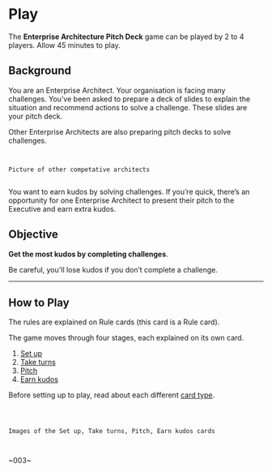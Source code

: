 # Play 

The **Enterprise Architecture Pitch Deck** game can be played by 2 to 4 players. Allow 45 minutes to play.

## Background 

You are an Enterprise Architect. Your organisation is facing many challenges. You’ve been asked to prepare a deck of slides to explain the situation and recommend actions to solve a challenge. These slides are your pitch deck. 

Other Enterprise Architects are also preparing pitch decks to solve challenges. 

```


Picture of other competative architects 


```

You want to earn kudos by solving challenges. If you’re quick, there’s an opportunity for one Enterprise Architect to present their pitch to the Executive and earn extra kudos. 

## Objective

**Get the most kudos by completing challenges**. 

Be careful, you'll lose kudos if you don’t complete a challenge. 

--- 

## How to Play

The rules are explained on Rule cards (this card is a Rule card). 

The game moves through four stages, each explained on its own card.

1. [Set up](setup.md) 
2. [Take turns](turns.md)
3. [Pitch](pitch.md)
4. [Earn kudos](kudos.md)

Before setting up to play, read about each different [card type](card-types.md).

```



Images of the Set up, Take turns, Pitch, Earn kudos cards



```

~003~
